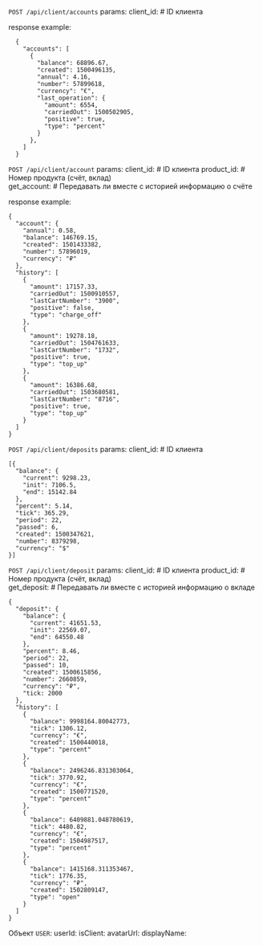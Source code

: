 `POST /api/client/accounts`
params:
  client_id<Integer>: # ID клиента

response example:
```
  {
    "accounts": [
      {
        "balance": 68896.67,
        "created": 1500496135,
        "annual": 4.16,
        "number": 57899618,
        "currency": "€",
        "last_operation": {
          "amount": 6554,
          "carriedOut": 1500502905,
          "positive": true,
          "type": "percent"
        }
      },
    ]
  }
```


`POST /api/client/account`
params:
  client_id<Integer>: # ID клиента
  product_id<Integer>: # Номер продукта (счёт, вклад)  
  get_account<Boolean>: # Передавать ли вместе с историей информацию о счёте

response example:
```
{
  "account": {
    "annual": 0.58,
    "balance": 146769.15,
    "created": 1501433382,
    "number": 57896019,
    "currency": "₽"
  },
  "history": [
    {
      "amount": 17157.33,
      "carriedOut": 1500910557,
      "lastCartNumber": "3900",
      "positive": false,
      "type": "charge_off"
    },
    {
      "amount": 19278.18,
      "carriedOut": 1504761633,
      "lastCartNumber": "1732",
      "positive": true,
      "type": "top_up"
    },
    {
      "amount": 16386.68,
      "carriedOut": 1503680581,
      "lastCartNumber": "8716",
      "positive": true,
      "type": "top_up"
    }
  ]
}
```

`POST /api/client/deposits`
params:
  client_id<Integer>: # ID клиента
```
[{
  "balance": {
    "current": 9298.23,
    "init": 7106.5,
    "end": 15142.84
  },
  "percent": 5.14,
  "tick": 365.29,
  "period": 22,
  "passed": 6,
  "created": 1500347621,
  "number": 8379298,
  "currency": "$"
}]
```

`POST /api/client/deposit`
params:
  client_id<Integer>: # ID клиента
  product_id<Integer>: # Номер продукта (счёт, вклад)  
  get_deposit<Boolean>: # Передавать ли вместе с историей информацию о вкладе
```
{
  "deposit": {
    "balance": {
      "current": 41651.53,
      "init": 22569.07,
      "end": 64550.48
    },
    "percent": 8.46,
    "period": 22,
    "passed": 10,
    "created": 1500615856,
    "number": 2660859,
    "currency": "₽",
    "tick: 2000
  },
  "history": [
    {
      "balance": 9998164.80042773,
      "tick": 1306.12,
      "currency": "€",
      "created": 1500440018,
      "type": "percent"
    },
    {
      "balance": 2496246.831303064,
      "tick": 3770.92,
      "currency": "€",
      "created": 1500771520,
      "type": "percent"
    },
    {
      "balance": 6409881.048780619,
      "tick": 4480.82,
      "currency": "€",
      "created": 1504987517,
      "type": "percent"
    },
    {
      "balance": 1415168.311353467,
      "tick": 1776.35,
      "currency": "₽",
      "created": 1502809147,
      "type": "open"
    }
  ]
}
```


<!-- Sockets -->
Объект `USER`:
  userId: <Integer>
  isClient: <Boolean>
  avatarUrl: <String>
  displayName: <String>
